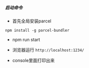 ##### 启动命令

* 首先全局安装parcel
```
npm install -g parcel-bundler
```

* npm run start


* 浏览器运行 ```http://localhost:1234/```
* console里面打印出来
